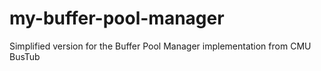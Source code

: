 # my-buffer-pool-manager
Simplified version for the Buffer Pool Manager implementation from CMU BusTub
